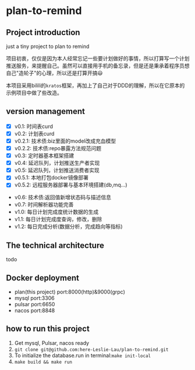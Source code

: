 # plan-to-remind

## Project introduction

just a tiny project to plan to remind

项目初衷，仅仅是因为本人经常忘记一些要计划做好的事情，所以打算写一个计划推送服务，来提醒自己。虽然可以直接用手机的备忘录，但是还是秉承着程序员想自己"造轮子"的心理，所以还是打算开搞😃

本项目采用bilili的`kratos`框架，再加上了自己对于DDD的理解，所以在它原本的示例项目中做了些改造。

## version management

- [x] v0.1: 时间表curd
- [x] v0.2: 计划表curd
- [x] v0.2.1: 技术债:biz里面的model改成充血模型
- [x] v0.2.2: 技术债:repo暴露方法规范问题
- [x] v0.3: 定时器基本框架搭建
- [x] v0.4: 延迟队列，计划推送生产者实现
- [x] v0.5: 延迟队列，计划推送消费者实现
- [x] v0.5.1: 本地打包docker镜像部署
- [x] v0.5.2: 远程服务器部署与基本环境搭建(db,mq...)
- v0.6: 技术债:返回值新增状态码与描述信息
- v0.7: 时间解析器功能完善
- v1.0: 每日计划完成度统计数据的生成
- v1.1: 每日计划完成度查询，修改，删除
- v1.2: 每日完成分析(数据分析，完成趋向等指标)

## The technical architecture

todo

## Docker deployment

- plan(this project) port:8000(http)&9000(grpc)
- mysql port:3306
- pulsar port:6650
- nacos port:8848

## how to run this project

1. Get mysql, Pulsar, nacos ready
2. `git clone git@github.com:here-Leslie-Lau/plan-to-remind.git`
3. To initialize the database.run in terminal:`make init-local`
4. `make build && make run`
